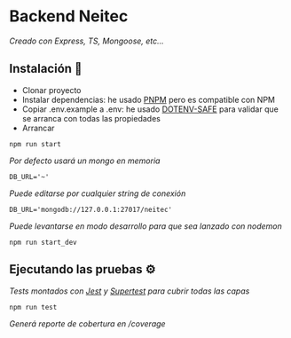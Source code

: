 # Backend Neitec

_Creado con Express, TS, Mongoose, etc..._


## Instalación 🔧


* Clonar proyecto
* Instalar dependencias: he usado [PNPM](https://pnpm.io/es/) pero es compatible con NPM
* Copiar .env.example a .env: he usado [DOTENV-SAFE](https://www.npmjs.com/package/dotenv-safe) para validar que se arranca con todas las propiedades
* Arrancar


```
npm run start
```

_Por defecto usará un mongo en memoria_

```
DB_URL='~'
```

_Puede editarse por cualquier string de conexión_

```
DB_URL='mongodb://127.0.0.1:27017/neitec'
```

_Puede levantarse en modo desarrollo para que sea lanzado con nodemon_

```
npm run start_dev
```


## Ejecutando las pruebas ⚙️

_Tests montados con [Jest](https://jestjs.io/) y [Supertest](https://www.npmjs.com/package/supertest) para cubrir todas las capas_

```
npm run test
```

_Generá reporte de cobertura en /coverage_
